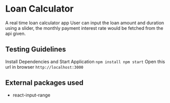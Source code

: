 # Loan Calculator

A real time loan calculator app
User can input the loan amount and duration using a slider, the monthly payment interest rate would be fetched from the api given.


## Testing Guidelines

Install Dependencies and Start Application
`
npm install
npm start
`
Open this url in browser
`http://localhost:3000`

## External packages used

* react-input-range
